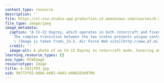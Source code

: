 ```yaml
---
content_type: resource
description: ''
file: https://ol-ocw-studio-app-production.s3.amazonaws.com/courses/6-243j-dynamics-of-nonlinear-systems-fall-2003/9b772f92b8b6b6024b83d408283d9706_6-243jf03.jpg
file_type: image/jpeg
image_metadata:
  caption: "A CV-22 Osprey, which operates in both rotorcraft and fixed-wing configurations.\_\
    The complex transition between the two states presents unique control challenges.\
    \ (Image is taken from\_[U.S. Air Force Web site](http://www.af.mil).)"
  credit: ''
  image-alt: A photo of an CV-22 Osprey in rotorcraft mode, hovering above the ground.
learning_resource_types: []
ocw_type: OCWImage
resourcetype: Image
title: 6-243jf03.jpg
uid: 9b772f92-b8b6-b602-4b83-d408283d9706
---
```

